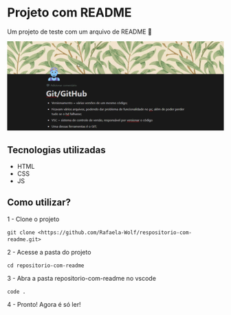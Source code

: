 # Projeto com README
Um projeto de teste com um arquivo de README 📝

<img src="exemplo para repositorio.gif" alt="gif da tela do projeto de exemplo README">

## Tecnologias utilizadas
- HTML
- CSS
- JS

## Como utilizar?
1 - Clone o projeto
```
git clone <https://github.com/Rafaela-Wolf/respositorio-com-readme.git>
```
2 - Acesse a pasta do projeto
```
cd repositorio-com-readme
```
3 - Abra a pasta repositorio-com-readme no vscode
```
code .
```
4 - Pronto! Agora é só ler!
